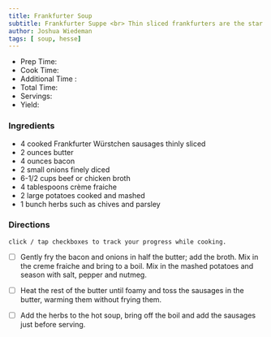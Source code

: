 ```yaml
---
title: Frankfurter Soup
subtitle: Frankfurter Suppe <br> Thin sliced frankfurters are the star in a soup flavored by bacon, onions, and creme fraiche with mashed potatoes and fresh herbs.
author: Joshua Wiedeman
tags: [ soup, hesse]
---
```


- Prep Time:
- Cook Time: 
- Additional Time : 
- Total Time: 
- Servings:
- Yield: 


### Ingredients

- 4 cooked Frankfurter Würstchen sausages thinly sliced
- 2 ounces butter
- 4 ounces bacon
- 2 small onions finely diced
- 6-1/2 cups beef or chicken broth
- 4 tablespoons crème fraiche
- 2 large potatoes cooked and mashed
- 1 bunch herbs such as chives and parsley



### Directions
`click / tap checkboxes to track your progress while cooking.`

- [ ] Gently fry the bacon and onions in half the butter; add the broth. Mix in the creme fraiche and bring to a boil. Mix in the mashed potatoes and season with salt, pepper and nutmeg.
- [ ] Heat the rest of the butter until foamy and toss the sausages in the butter, warming them without frying them.
- [ ] Add the herbs to the hot soup, bring off the boil and add the sausages just before serving.



